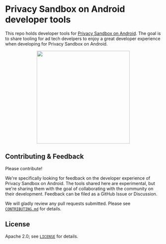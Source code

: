 # Privacy Sandbox on Android developer tools
This repo holds developer tools for [Privacy Sandbox on Android](https://privacysandbox.com/android). The goal is to share tooling for ad tech develpers to enjoy a great developer experience when developing for Privacy Sandbox on Android.
<p align="center">
<img src="https://user-images.githubusercontent.com/6587742/224488460-4c1af1fe-4fe9-494c-9bb8-fc1f8c5aef58.svg" height="300">
</p>

## Contributing & Feedback
Please contribute! 

We're specifically looking for feedback on the developer experience of Privacy Sandbox on Android. The tools shared here are experimental, but we're sharing them with the goal of collaborating with the community on their development. Feedback can be filed as a GitHub Issue or Discussion.

We will gladly review any pull requests submitted. Please see [`CONTRIBUTING.md`](CONTRIBUTING.md) for details.

## License

Apache 2.0; see [`LICENSE`](LICENSE) for details.
